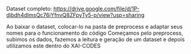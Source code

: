 Dataset completo:
https://drive.google.com/file/d/1P-djbdh4dImsQc76iYfnvQ8ZFpyTy5-p/view?usp=sharing

Ao baixar o dataset, colocar-lo na pasta de preprocess e adaptar seus nomes para o funcionamento do código
Começamos pelo preprocess, subimos os dados, fazemos a leitura e geração de um dataset e depois utilizamos este dentro do XAI-CODES
